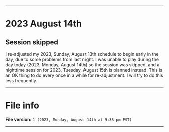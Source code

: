 
***

# 2023 August 14th

## Session skipped

I re-adjusted my 2023, Sunday, August 13th schedule to begin early in the day, due to some problems from last night. I was unable to play during the day today (2023, Monday, August 14th) so the session was skipped, and a nighttime session for 2023, Tuesday, August 15th is planned instead. This is an OK thing to do every once in a while for re-adjustment. I will try to do this less frequently.

***

# File info

**File version:** `1 (2023, Monday, August 14th at 9:38 pm PST)`

***
